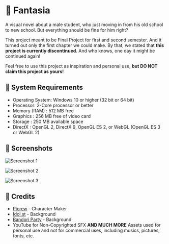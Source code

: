 
# 🌸 Fantasia

A visual novel about a male student, who just moving in from his old school to new school. But everything should be fine for him right?

This project meant to be Final Project for first and second semester. And it turned out only the first chapter we could make. By that, we stated that **this project is currently discontinued**. And who knows, one day it might be continued again!

Feel free to use this project as inspiration and personal use, __but **DO NOT** claim this project as yours!__


## 🔩 System Requirements


- Operating System: Windows 10 or higher (32 bit or 64 bit)
- Processor: 2-Core processor or better
-  Memory (RAM)     : 512 MB free
- Graphics         : 256 MB free of video card
- Storage		    : 250 MB available space
- DirectX		    : OpenGL 2, DirectX 9, OpenGL ES 2, or WebGL (OpenGL ES 3 or WebGL 2)
## 📸 Screenshots

![Screenshot 1](https://r2.e-z.host/a31ff6af-f09e-4f31-8481-1b2fed878788/crxwbar9.png)

![Screenshot 2](https://r2.e-z.host/a31ff6af-f09e-4f31-8481-1b2fed878788/19ms7srr.png)

![Screenshot 3](https://r2.e-z.host/a31ff6af-f09e-4f31-8481-1b2fed878788/we5z9et2.png)

## 🌹 Credits

- [Picrew](https://picrew.me) - Character Maker
- [Idol.st](https://idol.st/backgrounds/sif/) - Background
- [Bandori Party](https://bandori.party/assets/background/) - Background
- YouTube for Non-Copyrighted SFX
**AND MUCH MORE** Assets used for personal use and not for commercial uses, including musics, pictures, fonts, etc.
